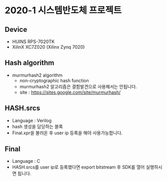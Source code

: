 # 2020-1 시스템반도체 프로젝트
## Device
- HUINS RPS-7020TK
- XilinX XC7Z020 (Xilinx Zynq 7020)
## Hash algorithm
- murmurhash2 algorithm
  - non-cryptographic hash function
  - murmurhash2 알고리즘은 결함발견으로 사용해서는 안됩니다.
  - site : https://sites.google.com/site/murmurhash/
## HASH.srcs
- Language : Verilog
- hash 생성을 담당하는 블록
- Final.xpr을 불러온 후 user ip 등록을 해야 사용가능합니다.
## Final
- Language : C
- HASH.srcs를 user ip로 등록했다면 export bitstream 후 SDK를 열어 실행하시면 됩니다.
